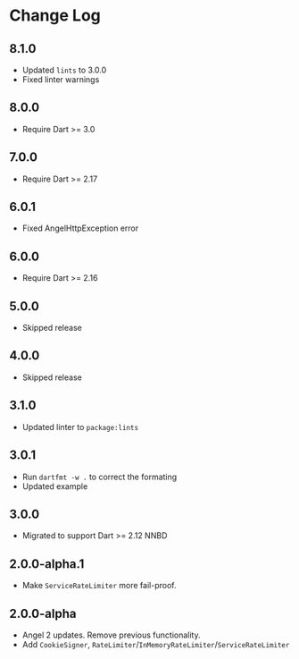 # Change Log

## 8.1.0

* Updated `lints` to 3.0.0
* Fixed linter warnings

## 8.0.0

* Require Dart >= 3.0

## 7.0.0

* Require Dart >= 2.17

## 6.0.1

* Fixed AngelHttpException error

## 6.0.0

* Require Dart >= 2.16

## 5.0.0

* Skipped release

## 4.0.0

* Skipped release

## 3.1.0

* Updated linter to `package:lints`

## 3.0.1

* Run `dartfmt -w .` to correct the formating
* Updated example

## 3.0.0

* Migrated to support Dart >= 2.12 NNBD

## 2.0.0-alpha.1

* Make `ServiceRateLimiter` more fail-proof.

## 2.0.0-alpha

* Angel 2 updates. Remove previous functionality.
* Add `CookieSigner`, `RateLimiter`/`InMemoryRateLimiter`/`ServiceRateLimiter`

